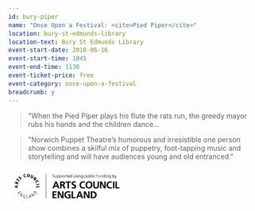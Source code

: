 ```yaml
---
id: bury-piper
name: "Once Upon a Festival: <cite>Pied Piper</cite>"
location: bury-st-edmunds-library
location-text: Bury St Edmunds Library
event-start-date: 2018-06-16
event-start-time: 1045
event-end-time: 1130
event-ticket-price: free
event-category: once-upon-a-festival
breadcrumb: y
---
```


> "When the Pied Piper plays his flute the rats run, the greedy mayor rubs his hands and the children dance...

> "Norwich Puppet Theatre’s humorous and irresistible one person show combines a skilful mix of puppetry, foot-tapping music and storytelling and will have audiences young and old entranced."

![Arts Council England logo](/images/featured/featured-arts-council-england-logo.jpg)
